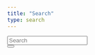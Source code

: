```yaml
---
title: "Search"
type: search
---
```

<script id="searchResultsTmpl" type="text/x-handlebars-template">
    {{#if hits}}
        <nav class="level">
            <div class="level-left">
                <div class="level-item">
                    <h3 class="title is-3">Results</h3>
                </div>
            </div>
            <div class="level-right">
                <div class="level-item">
                    <span class="tag is-info is-light">{{message}}</span>
                </div>
            </div>
        </nav>
        {{#each hits as |hit|}}
            {{> searchResultTmpl hit}}
        {{/each}}
    {{else}}
    <nav class="level">
        <div class="level-left">
            <div class="level-item">
                <h3 class="title is-3">No Results</h3>
            </div>
        </div>
    </nav>
    {{/if}}
    <div class="content column is-one-fifth is-offset-two-fifths">
        {{#if previousPage}}
        <button type="button" class="button is-small" onclick="jumpToPage({{previousPage}})">&laquo; Previous</button>
        {{/if}}
        {{#if nextPage}}
        <button type="button" class="button is-small" onclick="jumpToPage({{nextPage}})">Next &raquo;</button>
        {{/if}}
    </div>
</script>
<script id="searchResultTmpl" type="text/x-handlebars-template">
    {{> resultTmpl }}
</script>
<script id="resultTmpl" type="text/x-handlebars-template">
    <div class="well">
        <strong>{{document.title}}</strong>
        <button type="button" class="badge is-dark is-pulled-right" onclick="return toggleScore('{{id}}')">{{roundScore score}}</button>
        <p>{{document.content}}</p>
        <div id="score-{{id}}" style="display:none">
            <strong>Score Explanation</strong>
            <ul class="tree">
                {{> searchResultExplanationTmpl explanation}}
            </ul>
        </div>
    </div>
</script>
<script id="searchResultExplanationTmpl" type="text/x-handlebars-template">
    <li><span class="is-size-7">{{value}} - {{message}}</span>
        {{#if children}}
            <ul>
                {{#each children as |child|}}
                    {{> searchResultExplanationTmpl child}}
                {{/each}}
            </ul>
        {{/if}}
    </li>
</script>
<script id="aggregationsTmpl" type="text/x-handlebars-template">
    {{#if hits}}
        <h4 class="title is-4">Filter</h4>
        {{#if aggregations}}
            {{#each aggregations as |aggregation|}}
                {{#if aggregation.values}}
                    {{> aggregationTmpl aggregation}}
                {{/if}}
        {{/each}}
        {{/if}}
    {{/if}}
</script>
<script id="aggregationTmpl" type="text/x-handlebars-template">
    <div class="box">
        <strong>{{display_name}}</strong>
        {{#each values as |value|}}
            {{#if value.count}}
            <div class="field">
                <label class="checkbox">
                    {{#if value.filtered}}
                    <input name="f_{{../filter_name}}" value="{{value.filter_name}}" checked type="checkbox" onclick="resubmit()" style="vertical-align: middle;">
                    {{else}}
                    <input name="f_{{../filter_name}}" value="{{value.filter_name}}" type="checkbox" onclick="resubmit()" style="vertical-align: middle;">
                    {{/if}}
                    <span class="is-size-7" style="vertical-align: middle;">{{value.display_name}} ({{value.count}})</span>
                </label>
            </div>
            {{/if}}
        {{/each}}
    </div>
</script>

<form action="/search" method="get" id="searchForm">
<input id="page" name="p" value="1" type="hidden"/>
<div class="input-group">
    <input id="query" name="q" type="text" class="form-control input-lg" placeholder="Search" />
    <div class="input-group-btn">
        <button id="searchButton" class="btn btn-lg" type="submit">
            <i class="glyphicon glyphicon-search"></i>
        </button>
    </div>
</div>

<div class="column is-half is-offset-one-quarter">
    <div class="columns">
        <div id="searchResultsArea" class="column is-three-quarters">

</div>
<div id="aggregationsArea" class="column is-one-quarter">

</div>
</div>
</div>

</form>